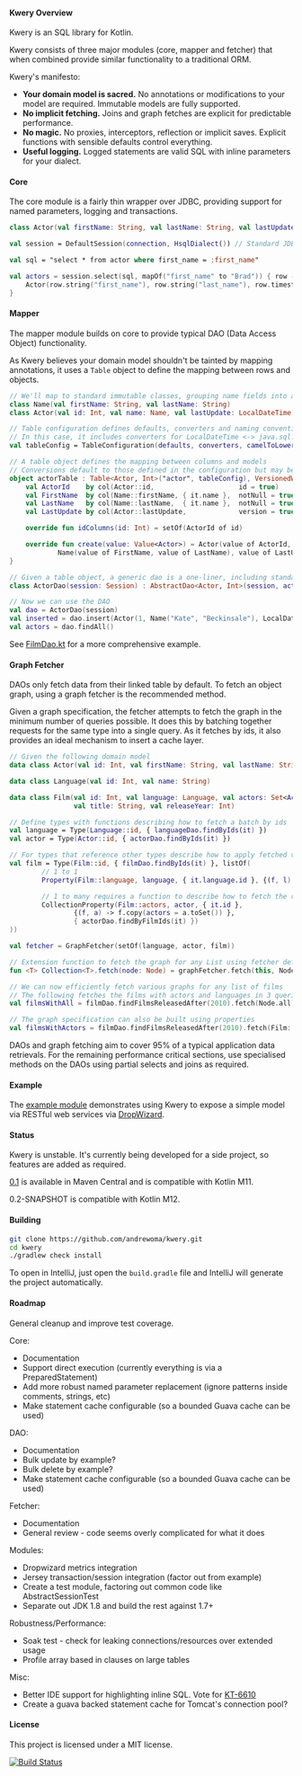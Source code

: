 #### Kwery Overview

Kwery is an SQL library for Kotlin.

Kwery consists of three major modules (core, mapper and fetcher) that when combined provide similar
functionality to a traditional ORM.

Kwery's manifesto:
* **Your domain model is sacred.** No annotations or modifications to your model are required. Immutable models are fully supported.
* **No implicit fetching.** Joins and graph fetches are explicit for predictable performance.
* **No magic.** No proxies, interceptors, reflection or implicit saves. Explicit functions with sensible defaults control everything.
* **Useful logging.** Logged statements are valid SQL with inline parameters for your dialect.

#### Core

The core module is a fairly thin wrapper over JDBC, providing support for named parameters, logging
and transactions.
```kotlin
class Actor(val firstName: String, val lastName: String, val lastUpdate: Timestamp)

val session = DefaultSession(connection, HsqlDialect()) // Standard JDBC connection

val sql = "select * from actor where first_name = :first_name"

val actors = session.select(sql, mapOf("first_name" to "Brad")) { row ->
    Actor(row.string("first_name"), row.string("last_name"), row.timestamp("last_update"))
}
```

#### Mapper

The mapper module builds on core to provide typical DAO (Data Access Object) functionality.

As Kwery believes your domain model shouldn't be tainted by mapping annotations,
it uses a ``Table`` object to define the mapping between rows and objects.

```kotlin
// We'll map to standard immutable classes, grouping name fields into a class
class Name(val firstName: String, val lastName: String)
class Actor(val id: Int, val name: Name, val lastUpdate: LocalDateTime)

// Table configuration defines defaults, converters and naming conventions
// In this case, it includes converters for LocalDateTime <-> java.sql.Timestamp
val tableConfig = TableConfiguration(defaults, converters, camelToLowerUnderscore)

// A table object defines the mapping between columns and models
// Conversions default to those defined in the configuration but may be overridden
object actorTable : Table<Actor, Int>("actor", tableConfig), VersionedWithTimestamp {
    val ActorId    by col(Actor::id,                     id = true)
    val FirstName  by col(Name::firstName, { it.name },  notNull = true)
    val LastName   by col(Name::lastName,  { it.name },  notNull = true)
    val LastUpdate by col(Actor::lastUpdate,             version = true)

    override fun idColumns(id: Int) = setOf(ActorId of id)

    override fun create(value: Value<Actor>) = Actor(value of ActorId,
            Name(value of FirstName, value of LastName), value of LastUpdate)
}

// Given a table object, a generic dao is a one-liner, including standard CRUD operations
class ActorDao(session: Session) : AbstractDao<Actor, Int>(session, actorTable, { it.id })

// Now we can use the DAO
val dao = ActorDao(session)
val inserted = dao.insert(Actor(1, Name("Kate", "Beckinsale"), LocalDateTime.now())
val actors = dao.findAll()
```

See [FilmDao.kt](/mapper/src/test/kotlin/com/github/andrewoma/kwery/mappertest/example/FilmDao.kt) for
a more comprehensive example.

#### Graph Fetcher

DAOs only fetch data from their linked table by default. To fetch an object graph, using
a graph fetcher is the recommended method.

Given a graph specification, the fetcher attempts to fetch the graph in the minimum
number of queries possible. It does this by batching together requests for the same
type into a single query. As it fetches by ids, it also provides an ideal
mechanism to insert a cache layer.

```kotlin
// Given the following domain model
data class Actor(val id: Int, val firstName: String, val lastName: String)

data class Language(val id: Int, val name: String)

data class Film(val id: Int, val language: Language, val actors: Set<Actor>,
                val title: String, val releaseYear: Int)

// Define types with functions describing how to fetch a batch by ids
val language = Type(Language::id, { languageDao.findByIds(it) })
val actor = Type(Actor::id, { actorDao.findByIds(it) })

// For types that reference other types describe how to apply fetched values
val film = Type(Film::id, { filmDao.findByIds(it) }, listOf(
        // 1 to 1
        Property(Film::language, language, { it.language.id }, {(f, l) -> f.copy(language = l) }),

        // 1 to many requires a function to describe how to fetch the related objects
        CollectionProperty(Film::actors, actor, { it.id },
                {(f, a) -> f.copy(actors = a.toSet()) },
                { actorDao.findByFilmIds(it) })
))

val fetcher = GraphFetcher(setOf(language, actor, film))

// Extension function to fetch the graph for any List using fetcher defined above
fun <T> Collection<T>.fetch(node: Node) = graphFetcher.fetch(this, Node(node))

// We can now efficiently fetch various graphs for any list of films
// The following fetches the films with actors and languages in 3 queries
val filmsWithAll = filmDao.findFilmsReleasedAfter(2010).fetch(Node.all)

// The graph specification can also be built using properties
val filmsWithActors = filmDao.findFilmsReleasedAfter(2010).fetch(Film::actors.node())
```

DAOs and graph fetching aim to cover 95% of a typical application data retrievals. For the
remaining performance critical sections, use specialised methods on the DAOs using
partial selects and joins as required.

#### Example

The [example module](example) demonstrates using Kwery
to expose a simple model via RESTful web services via [DropWizard](http://dropwizard.io/).

#### Status

Kwery is unstable. It's currently being developed for a side project, so features are added as required.

[0.1](http://search.maven.org/#search%7Cga%7C1%7Candrewoma.kwery) is available
in Maven Central and is compatible with Kotlin M11.

0.2-SNAPSHOT is compatible with Kotlin M12.

#### Building

```bash
git clone https://github.com/andrewoma/kwery.git
cd kwery
./gradlew check install
```

To open in IntelliJ, just open the ``build.gradle`` file and IntelliJ will generate the project automatically.

#### Roadmap

General cleanup and improve test coverage.

Core:
* Documentation
* Support direct execution (currently everything is via a PreparedStatement)
* Add more robust named parameter replacement (ignore patterns inside comments, strings, etc)
* Make statement cache configurable (so a bounded Guava cache can be used)

DAO:
* Documentation
* Bulk update by example?
* Bulk delete by example?
* Make statement cache configurable (so a bounded Guava cache can be used)

Fetcher:
* Documentation
* General review - code seems overly complicated for what it does

Modules:
* Dropwizard metrics integration
* Jersey transaction/session integration (factor out from example)
* Create a test module, factoring out common code like AbstractSessionTest
* Separate out JDK 1.8 and build the rest against 1.7+

Robustness/Performance:
* Soak test - check for leaking connections/resources over extended usage
* Profile array based in clauses on large tables

Misc:
* Better IDE support for highlighting inline SQL. Vote for [KT-6610](https://youtrack.jetbrains.com/issue/KT-6610)
* Create a guava backed statement cache for Tomcat's connection pool?

#### License
This project is licensed under a MIT license.

[![Build Status](https://travis-ci.org/andrewoma/kwery.svg?branch=master)](https://travis-ci.org/andrewoma/kwery)
